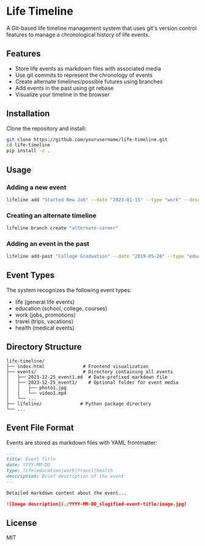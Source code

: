 # Life Timeline

A Git-based life timeline management system that uses git's version control features to manage a chronological history of life events.

## Features

- Store life events as markdown files with associated media
- Use git commits to represent the chronology of events
- Create alternate timelines/possible futures using branches
- Add events in the past using git rebase
- Visualize your timeline in the browser

## Installation

Clone the repository and install:

```bash
git clone https://github.com/yourusername/life-timeline.git
cd life-timeline
pip install -e .
```

## Usage

### Adding a new event

```bash
lifeline add "Started New Job" --date "2023-01-15" --type "work" --description "Began working at Company XYZ" --media
```

### Creating an alternate timeline

```bash
lifeline branch create "alternate-career"
```

### Adding an event in the past

```bash
lifeline add-past "College Graduation" --date "2019-05-20" --type "education" --description "Graduated with honors" --media
```

## Event Types

The system recognizes the following event types:
- life (general life events)
- education (school, college, courses)
- work (jobs, promotions)
- travel (trips, vacations)
- health (medical events)

## Directory Structure

```
life-timeline/
├── index.html              # Frontend visualization
├── events/                 # Directory containing all events
│   ├── 2023-12-25_event1.md  # Date-prefixed markdown file
│   ├── 2023-12-25_event1/    # Optional folder for event media
│   │   ├── photo1.jpg
│   │   └── video1.mp4
│   └── ...
├── lifeline/              # Python package directory
└── ...
```

## Event File Format

Events are stored as markdown files with YAML frontmatter:

```markdown
---
title: Event Title
date: YYYY-MM-DD
type: life|education|work|travel|health
description: Brief description of the event
---

Detailed markdown content about the event...

![Image description](./YYYY-MM-DD_slugified-event-title/image.jpg)
```

## License

MIT 